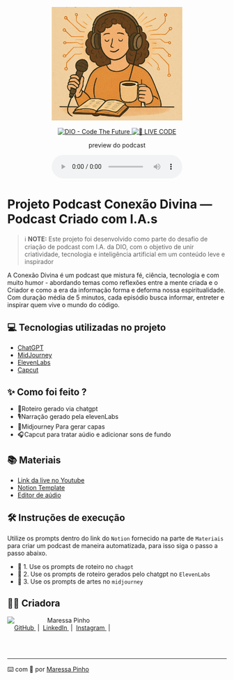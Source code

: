 
<p align="center">
<img 
    src="https://github.com/maressamdp/Podcast-sobre-F-Ci-ncia-e-Tecnologia/blob/main/conex%C3%A3o.jpg"
    width="300"
/>
</p>

<p align="center">
<a href="https://dio.me/">
    <img 
        src="https://img.shields.io/badge/DIO-Code_The_Future-28DA77?logo=youtube" 
        alt="DIO - Code The Future">
</a>
<a href="https://dio.me/">
<img 
    src="https://img.shields.io/badge/🔴_LIVE_CODE-FF5E72" 
    alt="🔴 LIVE CODE">
</a>
</p>

<p align="center">
    preview do podcast
</p>

<div align="center">
    <audio src="output/podcast_editado.MP3" controls title="Podcast editado"></audio>
</div>

# Projeto Podcast Conexão Divina — Podcast Criado com I.A.s


 > ℹ️ **NOTE:** Este projeto foi desenvolvido como parte do desafio de criação de podcast com I.A. da DIO, com o objetivo de unir criatividade, tecnologia e inteligência artificial em um conteúdo leve e inspirador

A Conexão Divina é um podcast que mistura fé, ciência, tecnologia e com muito humor - abordando temas como reflexões entre a mente criada e o Criador e como a era da informação forma e deforma nossa espiritualidade.
Com duração média de 5 minutos, cada episódio busca informar, entreter e inspirar quem vive o mundo do código.


## 💻 Tecnologias utilizadas no projeto

- [ChatGPT](https://chat.openai.com/) 
- [MidJourney](https://www.midjourney.com/app/)
- [ElevenLabs](https://beta.elevenlabs.io/)
- [Capcut](https://www.capcut.com/pt-br/)

## ✨ Como foi feito ?

- 🧠Roteiro gerado via chatgpt
- 🎙️Narração gerado pela elevenLabs
- 🎨Midjourney Para gerar capas
- 🎧Capcut para tratar aúdio e adicionar sons de fundo

## 📚 Materiais

- [Link da live no Youtube](https://www.youtube.com)
- [Notion Template](https://helpful-jump-17b.notion.site/PAS-Podcast-AI-Studio-210489e15d7a4a73b743bb159e45d06f?pvs=4)
- [Editor de aúdio](https://www.capcut.com/editor?from_page=landing_page&__action_from=picture_V%C3%ADdeos%20profissionais%20em%20minutos,%20n%C3%A3o%20em%20horas.)


## 🛠️ Instruções de execução

Utilize os prompts dentro do link do `Notion` fornecido na parte de `Materiais` para criar um podcast de maneira automatizada, para isso siga o passo a passo abaixo.

- 🤖 1. Use os prompts de roteiro no `chagpt`
- 🤖 2. Use os prompts de roteiro gerados pelo chatgpt no  `ElevenLabs`
- 🤖 3. Use os prompts de artes no `midjourney`

## 👨‍💻 Criadora

<p>
    <img 
      align=left 
      margin=10 
      width=80 
      src="https://github.com/maressamdp/maressamdp/blob/main/IMG_20190507_201649_733.jpg"
    />
    <p>&nbsp&nbsp&nbspMaressa Pinho<br>
    &nbsp&nbsp&nbsp
    <a 
        href="https://github.com/maressamdp">
        GitHub
    </a>
    &nbsp;|&nbsp;
    <a 
        href="www.linkedin.com/in/maressapinho98">
        LinkedIn
    </a>
    &nbsp;|&nbsp;
    <a 
        href="https://www.instagram.com/maressamdp/">
        Instagram
    </a>
    &nbsp;|&nbsp;</p>
</p>
<br/><br/>
<p>

---

⌨️ com 💜 por [Maressa Pinho](https://github.com/maressamdp)


